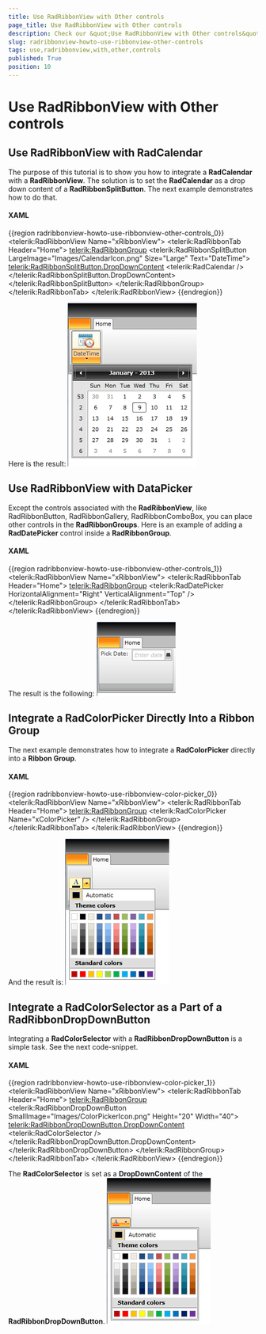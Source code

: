 ```yaml
---
title: Use RadRibbonView with Other controls
page_title: Use RadRibbonView with Other controls
description: Check our &quot;Use RadRibbonView with Other controls&quot; documentation article for the RadRibbonView {{ site.framework_name }} control.
slug: radribbonview-howto-use-ribbonview-other-controls
tags: use,radribbonview,with,other,controls
published: True
position: 10
---
```


# Use RadRibbonView with Other controls

## Use RadRibbonView with RadCalendar	  

The purpose of this tutorial is to show you how to integrate a __RadCalendar__ with a __RadRibbonView__. The solution is to set the __RadCalendar__ as a drop down content of a __RadRibbonSplitButton__. The next example demonstrates how to do that.		

#### __XAML__
{{region radribbonview-howto-use-ribbonview-other-controls_0}}
	<telerik:RadRibbonView Name="xRibbonView">
		<telerik:RadRibbonTab Header="Home">
			<telerik:RadRibbonGroup>
				<telerik:RadRibbonSplitButton LargeImage="Images/CalendarIcon.png"
						                        Size="Large"
						                        Text="DateTime">
					<telerik:RadRibbonSplitButton.DropDownContent>
						<telerik:RadCalendar />
					</telerik:RadRibbonSplitButton.DropDownContent>
				</telerik:RadRibbonSplitButton>
			</telerik:RadRibbonGroup>
		</telerik:RadRibbonTab>
	</telerik:RadRibbonView>
{{endregion}}

Here is the result:
![Rad Ribbon View How To Use Rad Calendar 01](images/RadRibbonView_HowTo_Use_RadCalendar_01.png)

## Use RadRibbonView with DataPicker	  

Except the controls associated with the __RadRibbonView__, like RadRibbonButton, RadRibbonGallery, RadRibbonComboBox, you can place other controls in the __RadRibbonGroups__. Here is an example of adding a __RadDatePicker__ control inside a __RadRibbonGroup__.		

#### __XAML__
{{region radribbonview-howto-use-ribbonview-other-controls_1}}
	<telerik:RadRibbonView Name="xRibbonView">
		<telerik:RadRibbonTab Header="Home">
			<telerik:RadRibbonGroup>
				<TextBlock Text="Pick Date: " />
				<telerik:RadDatePicker HorizontalAlignment="Right" VerticalAlignment="Top" />
			</telerik:RadRibbonGroup>
		</telerik:RadRibbonTab>
	</telerik:RadRibbonView>
{{endregion}}

The result is the following:
![Rad Ribbon View How To Use Rad Calendar 02](images/RadRibbonView_HowTo_Use_RadCalendar_02.png)

## Integrate a RadColorPicker Directly Into a Ribbon Group	  

The next example demonstrates how to integrate a __RadColorPicker__ directly into a __Ribbon Group__.		

#### __XAML__
{{region radribbonview-howto-use-ribbonview-color-picker_0}}
	<telerik:RadRibbonView Name="xRibbonView">
		<telerik:RadRibbonTab Header="Home">
			<telerik:RadRibbonGroup>
				<telerik:RadColorPicker Name="xColorPicker" />
			</telerik:RadRibbonGroup>
		</telerik:RadRibbonTab>
	</telerik:RadRibbonView>
{{endregion}}

And the result is:
![Rad Ribbon View How To Use Color Picker 01](images/RadRibbonView_HowTo_Use_ColorPicker_01.png)

## Integrate a RadColorSelector as a Part of a RadRibbonDropDownButton	  

Integrating a __RadColorSelector__ with a __RadRibbonDropDownButton__ is a simple task. See the next code-snippet.		

#### __XAML__
{{region radribbonview-howto-use-ribbonview-color-picker_1}}
	<telerik:RadRibbonView Name="xRibbonView">
		<telerik:RadRibbonTab Header="Home">
			<telerik:RadRibbonGroup>
				<telerik:RadRibbonDropDownButton SmallImage="Images/ColorPickerIcon.png" Height="20" Width="40">
					<telerik:RadRibbonDropDownButton.DropDownContent>
						<telerik:RadColorSelector />
					</telerik:RadRibbonDropDownButton.DropDownContent>
				</telerik:RadRibbonDropDownButton>
			</telerik:RadRibbonGroup>
		</telerik:RadRibbonTab>
	</telerik:RadRibbonView>
{{endregion}}

The __RadColorSelector__ is set as a __DropDownContent__ of the __RadRibbonDropDownButton__.
![Rad Ribbon View How To Use Color Picker 02](images/RadRibbonView_HowTo_Use_ColorPicker_02.png)